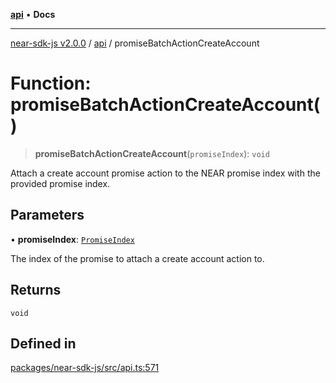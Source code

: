 [**api**](../README.md) • **Docs**

***

[near-sdk-js v2.0.0](../../packages.md) / [api](../README.md) / promiseBatchActionCreateAccount

# Function: promiseBatchActionCreateAccount()

> **promiseBatchActionCreateAccount**(`promiseIndex`): `void`

Attach a create account promise action to the NEAR promise index with the provided promise index.

## Parameters

• **promiseIndex**: [`PromiseIndex`](../../utils/type-aliases/PromiseIndex.md)

The index of the promise to attach a create account action to.

## Returns

`void`

## Defined in

[packages/near-sdk-js/src/api.ts:571](https://github.com/near/near-sdk-js/blob/b58ac04fc6dff2f1120e9098c0cb059493486598/packages/near-sdk-js/src/api.ts#L571)
